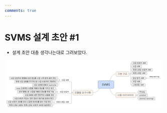 ```yaml
---
comments: true
---
```

# SVMS 설계 초안 #1

+ 설계 초안 대충 생각나는대로 그려보았다.

![first_draft](/assets/img/svms_first.png)